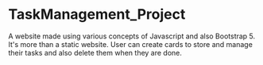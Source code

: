 # TaskManagement_Project

A website made using various concepts of Javascript and also Bootstrap 5. It's more than a static website. User can create cards to store and manage their tasks and also delete them when they are done.
